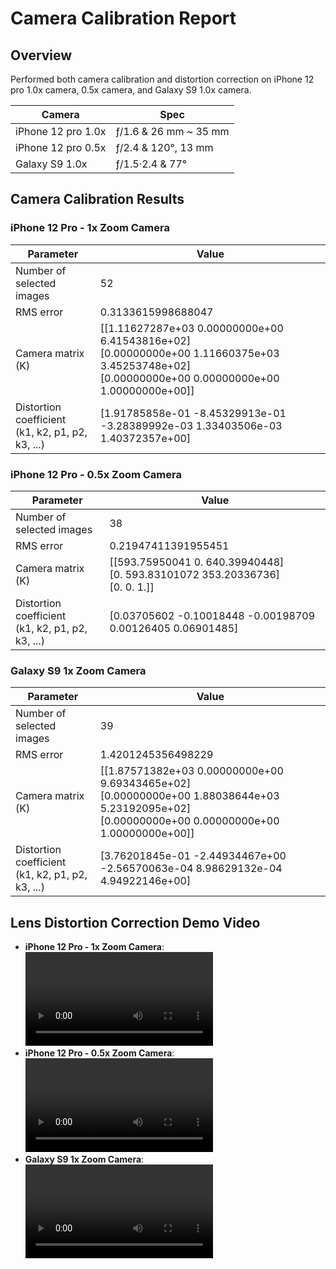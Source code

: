 # Camera Calibration Report

## Overview

Performed both camera calibration and distortion correction on iPhone 12 pro 1.0x camera, 0.5x camera, and Galaxy S9 1.0x camera.

| Camera              | Spec                    |
|---------------------|-------------------------|
| iPhone 12 pro 1.0x  |  ƒ/1.6 & 26 mm ~ 35 mm  |
| iPhone 12 pro 0.5x  |  ƒ/2.4 & 120°, 13 mm    |
| Galaxy S9 1.0x      |  ƒ/1.5·2.4 & 77°        |

## Camera Calibration Results

### iPhone 12 Pro - 1x Zoom Camera

| Parameter | Value |
|-----------|-------|
| Number of selected images | 52 |
| RMS error | 0.3133615998688047 |
| Camera matrix (K) | [[1.11627287e+03 0.00000000e+00 6.41543816e+02]<br>[0.00000000e+00 1.11660375e+03 3.45253748e+02]<br>[0.00000000e+00 0.00000000e+00 1.00000000e+00]] |
| Distortion coefficient<br>(k1, k2, p1, p2, k3, ...) | [1.91785858e-01 -8.45329913e-01 -3.28389992e-03 1.33403506e-03 1.40372357e+00] |

### iPhone 12 Pro - 0.5x Zoom Camera

| Parameter | Value |
|-----------|-------|
| Number of selected images | 38 |
| RMS error | 0.21947411391955451 |
| Camera matrix (K) | [[593.75950041 0. 640.39940448]<br>[0. 593.83101072 353.20336736]<br>[0. 0. 1.]] |
| Distortion coefficient<br>(k1, k2, p1, p2, k3, ...) | [0.03705602 -0.10018448 -0.00198709 0.00126405 0.06901485] |

### Galaxy S9 1x Zoom Camera

| Parameter | Value |
|-----------|-------|
| Number of selected images | 39 |
| RMS error | 1.4201245356498229 |
| Camera matrix (K) | [[1.87571382e+03 0.00000000e+00 9.69343465e+02]<br>[0.00000000e+00 1.88038644e+03 5.23192095e+02]<br>[0.00000000e+00 0.00000000e+00 1.00000000e+00]] |
| Distortion coefficient<br>(k1, k2, p1, p2, k3, ...) | [3.76201845e-01 -2.44934467e+00 -2.56570063e-04 8.98629132e-04 4.94922146e+00] |

## Lens Distortion Correction Demo Video
- **iPhone 12 Pro - 1x Zoom Camera**:  
  ![Demo video](media/checkerboard_1x.mp4)
- **iPhone 12 Pro - 0.5x Zoom Camera**:  
  ![Demo video](media/checkerboard_05x.mp4)
- **Galaxy S9 1x Zoom Camera**:  
  ![Demo video](media/checkerboard_android.mp4)  
